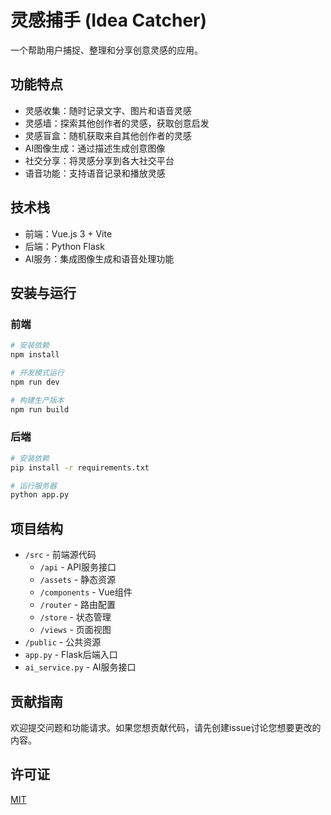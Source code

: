 # 灵感捕手 (Idea Catcher)

一个帮助用户捕捉、整理和分享创意灵感的应用。

## 功能特点

- 灵感收集：随时记录文字、图片和语音灵感
- 灵感墙：探索其他创作者的灵感，获取创意启发
- 灵感盲盒：随机获取来自其他创作者的灵感
- AI图像生成：通过描述生成创意图像
- 社交分享：将灵感分享到各大社交平台
- 语音功能：支持语音记录和播放灵感

## 技术栈

- 前端：Vue.js 3 + Vite
- 后端：Python Flask
- AI服务：集成图像生成和语音处理功能

## 安装与运行

### 前端

```bash
# 安装依赖
npm install

# 开发模式运行
npm run dev

# 构建生产版本
npm run build
```

### 后端

```bash
# 安装依赖
pip install -r requirements.txt

# 运行服务器
python app.py
```

## 项目结构

- `/src` - 前端源代码
  - `/api` - API服务接口
  - `/assets` - 静态资源
  - `/components` - Vue组件
  - `/router` - 路由配置
  - `/store` - 状态管理
  - `/views` - 页面视图
- `/public` - 公共资源
- `app.py` - Flask后端入口
- `ai_service.py` - AI服务接口

## 贡献指南

欢迎提交问题和功能请求。如果您想贡献代码，请先创建issue讨论您想要更改的内容。

## 许可证

[MIT](LICENSE)